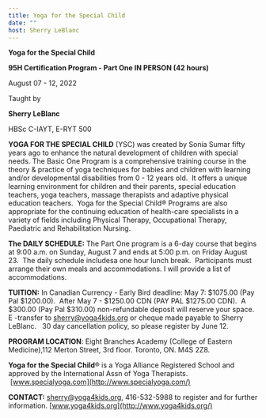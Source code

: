 ```yaml
---
title: Yoga for the Special Child
date: ""
host: Sherry LeBlanc
---
```

**Yoga for the Special Child**

**95H Certification Program - Part One IN PERSON (42 hours)**

August 07 - 12, 2022

Taught by

**Sherry LeBlanc**

HBSc C-IAYT, E-RYT 500

**YOGA FOR THE SPECIAL CHILD** (YSC) was created by Sonia Sumar fifty years ago to enhance the natural development of children with special needs. The Basic One Program is a comprehensive training course in the theory & practice of yoga techniques for babies and children with learning and/or developmental disabilities from 0 - 12 years old.  It offers a unique learning environment for children and their parents, special education teachers, yoga teachers, massage therapists and adaptive physical education teachers.  Yoga for the Special Child® Programs are also appropriate for the continuing education of health-care specialists in a variety of fields including Physical Therapy, Occupational Therapy, Paediatric and Rehabilitation Nursing.



**The DAILY SCHEDULE:** The Part One program is a 6-day course that begins at 9:00 a.m. on Sunday, August 7 and ends at 5:00 p.m. on Friday August 23.  The daily schedule includesa one hour lunch break.  Participants must arrange their own meals and accommodations. I will provide a list of accommodations.



**TUITION:** In Canadian Currency - Early Bird deadline: May 7: $1075.00 (Pay Pal $1200.00).  After May 7 - $1250.00 CDN (PAY PAL $1275.00 CDN).  A $300.00 (Pay Pal $310.00) non-refundable deposit will reserve your space.  E -transfer to [sherry@yoga4kids.org](mailto:sherry@yoga4kids.org) or cheque made payable to Sherry LeBlanc.   30 day cancellation policy, so please register by June 12.



**PROGRAM LOCATION**: Eight Branches Academy (College of Eastern Medicine),112 Merton Street, 3rd floor. Toronto, ON. M4S 2Z8.



**Yoga for the Special Child**® is a Yoga Alliance Registered School and approved by the International Assn of Yoga Therapists.  [www.specialyoga.com](http://www.specialyoga.com/)



**CONTACT:** [sherry@yoga4kids.org](mailto:sherry@yoga4kids.org), 416-532-5988 to register and for further information. [www.yoga4kids.org](http://www.yoga4kids.org/)